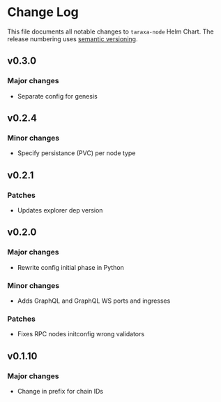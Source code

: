 # Change Log

This file documents all notable changes to `taraxa-node` Helm Chart. The release
numbering uses [semantic versioning](http://semver.org).


## v0.3.0

### Major changes

* Separate config for genesis

## v0.2.4

### Minor changes

* Specify persistance (PVC) per node type


## v0.2.1

### Patches

* Updates explorer dep version

## v0.2.0

### Major changes

* Rewrite config initial phase in Python

### Minor changes

* Adds GraphQL and GraphQL WS ports and ingresses

### Patches

* Fixes RPC nodes initconfig wrong validators

## v0.1.10

### Major changes

* Change in prefix for chain IDs



